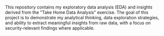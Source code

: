 This repository contains my exploratory data analysis (EDA) and insights derived from the "Take Home Data Analysis" exercise. The goal of this project is to demonstrate my analytical thinking, data exploration strategies, and ability to extract meaningful insights from raw data, with a focus on security-relevant findings where applicable.

